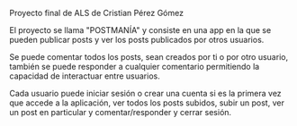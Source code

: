 Proyecto final de ALS de Cristian Pérez Gómez

El proyecto se llama "POSTMANÍA" y consiste en una app en la que se pueden publicar posts y ver los posts publicados por otros usuarios.

Se puede comentar todos los posts, sean creados por ti o por otro usuario, también se puede responder a cualquier comentario permitiendo la capacidad de interactuar entre usuarios.

Cada usuario puede iniciar sesión o crear una cuenta si es la primera vez que accede a la aplicación, ver todos los posts subidos, subir un post, ver un post en particular y comentar/responder y cerrar sesión.
